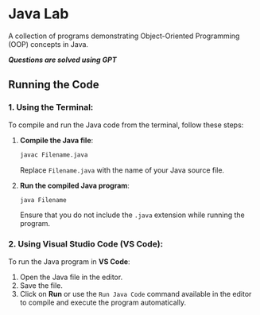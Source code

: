 # Java Lab
A collection of programs demonstrating Object-Oriented Programming (OOP) concepts in Java.
<br>

<b><i> Questions are solved using GPT </i></b>

## Running the Code

### 1. Using the Terminal:
To compile and run the Java code from the terminal, follow these steps:

1. **Compile the Java file**:
   ```bash
   javac Filename.java
   ```
   Replace `Filename.java` with the name of your Java source file.

2. **Run the compiled Java program**:
   ```bash
   java Filename
   ```
   Ensure that you do not include the `.java` extension while running the program.

### 2. Using Visual Studio Code (VS Code):
To run the Java program in **VS Code**:

1. Open the Java file in the editor.
2. Save the file.
3. Click on **Run** or use the `Run Java Code` command available in the editor to compile and execute the program automatically.
